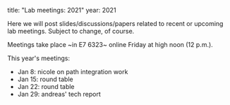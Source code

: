 title: "Lab meetings: 2021"
year: 2021

Here we will post slides/discussions/papers related to recent or upcoming lab meetings. Subject to change, of course.

Meetings take place ~in E7 6323~ online Friday at high noon (12 p.m.).

This year's meetings:

* Jan 8: nicole on path integration work
* Jan 15: round table
* Jan 22: round table
* Jan 29: andreas' tech report
